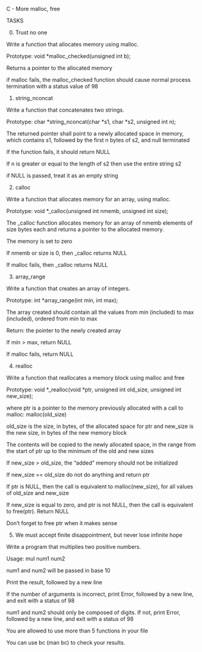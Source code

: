 C - More malloc, free

                

TASKS

                

0. Trust no one

                

Write a function that allocates memory using malloc.

                

                

Prototype: void *malloc_checked(unsigned int b);

                

                

Returns a pointer to the allocated memory

                

                

if malloc fails, the malloc_checked function should cause normal process termination with a status value of 98

                

                

1. string_nconcat

                

Write a function that concatenates two strings.

                

                

Prototype: char *string_nconcat(char *s1, char *s2, unsigned int n);

                

                

The returned pointer shall point to a newly allocated space in memory, which contains s1, followed by the first n bytes of s2, and null terminated

                

                

If the function fails, it should return NULL

                

                

If n is greater or equal to the length of s2 then use the entire string s2

                

                

if NULL is passed, treat it as an empty string

                

                

2. calloc

                

Write a function that allocates memory for an array, using malloc.

                

                

Prototype: void *_calloc(unsigned int nmemb, unsigned int size);

                

                

The _calloc function allocates memory for an array of nmemb elements of size bytes each and returns a pointer to the allocated memory.

                

                

The memory is set to zero

                

                

If nmemb or size is 0, then _calloc returns NULL

                

                

If malloc fails, then _calloc returns NULL

                

                

3. array_range

                

Write a function that creates an array of integers.

                

                

Prototype: int *array_range(int min, int max);

                

                

The array created should contain all the values from min (included) to max (included), ordered from min to max

                

                

Return: the pointer to the newly created array

                

                

If min > max, return NULL

                

                

If malloc fails, return NULL

                

                

4. realloc

                

Write a function that reallocates a memory block using malloc and free

                

                

Prototype: void *_realloc(void *ptr, unsigned int old_size, unsigned int new_size);

                

                

where ptr is a pointer to the memory previously allocated with a call to malloc: malloc(old_size)

                

                

old_size is the size, in bytes, of the allocated space for ptr and new_size is the new size, in bytes of the new memory block

                

                

The contents will be copied to the newly allocated space, in the range from the start of ptr up to the minimum of the old and new sizes

                

                

If new_size > old_size, the “added” memory should not be initialized

                

                

If new_size == old_size do not do anything and return ptr

                

                

If ptr is NULL, then the call is equivalent to malloc(new_size), for all values of old_size and new_size

                

                

If new_size is equal to zero, and ptr is not NULL, then the call is equivalent to free(ptr). Return NULL

                

                

Don’t forget to free ptr when it makes sense

                

                

5. We must accept finite disappointment, but never lose infinite hope

                

Write a program that multiplies two positive numbers.

                

                

Usage: mul num1 num2

                

                

num1 and num2 will be passed in base 10

                

                

Print the result, followed by a new line

                

                

If the number of arguments is incorrect, print Error, followed by a new line, and exit with a status of 98

                

                

num1 and num2 should only be composed of digits. If not, print Error, followed by a new line, and exit with a status of 98

                

                

You are allowed to use more than 5 functions in your file

                

                

You can use bc (man bc) to check your results.
